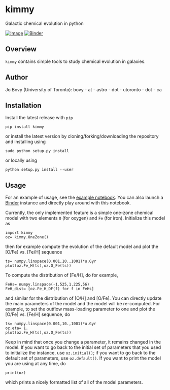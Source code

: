 # kimmy

Galactic chemical evolution in python

[![image](http://img.shields.io/pypi/v/kimmy.svg)](https://pypi.python.org/pypi/kimmy/)
[![Binder](http://mybinder.org/badge.svg)](https://mybinder.org/v2/gh/jobovy/kimmy/master)

## Overview

``kimmy`` contains simple tools to study chemical evolution in galaxies.

## Author

Jo Bovy (University of Toronto): bovy - at - astro - dot - utoronto - dot - ca

## Installation

Install the latest release with ``pip``
```
pip install kimmy
```
or install the latest version by cloning/forking/downloading the repository and installing using
```
sudo python setup.py install
```
or locally using
```
python setup.py install --user
```

## Usage

For an example of usage, see the [example notebook](kimmy-example.ipynb). You can also launch a [Binder](https://mybinder.org/v2/gh/jobovy/kimmy/master) instance and directly play around with this notebook.

Currently, the only implemented feature is a simple one-zone chemical model with two elements ``O`` (for oxygen) and ``Fe`` (for iron). Initialize this model as
```
import kimmy
oz= kimmy.OneZone()
```
then for example compute the evolution of the default model and plot the [O/Fe] vs. [Fe/H] sequence
```
ts= numpy.linspace(0.001,10.,1001)*u.Gyr
plot(oz.Fe_H(ts),oz.O_Fe(ts))
```
To compute the distribution of [Fe/H], do for example,
```
FeHs= numpy.linspace(-1.525,1.225,56)
FeH_dist= [oz.Fe_H_DF(f) for f in FeHs]
```
and similar for the distribution of [O/H] and [O/Fe]. You can directly update the main parameters of the model and the model will be re-computed. For example, to set the outflow mass-loading parameter to one and plot the [O/Fe] vs. [Fe/H] sequence, do
```
ts= numpy.linspace(0.001,10.,1001)*u.Gyr
oz.eta= 1.
plot(oz.Fe_H(ts),oz.O_Fe(ts))
```
Keep in mind that once you change a parameter, it remains changed in the model. If you want to go back to the initial set of parameters that you used to initialize the instance, use ``oz.initial()``; if you want to go back to the default set of parameters, use ``oz.default()``. If you want to print the model you are using at any time, do
```
print(oz)
```
which prints a nicely formatted list of all of the model parameters.
